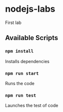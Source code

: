 # nodejs-labs

First lab

## Available Scripts

### `npm install`
Installs dependencies

### `npm run start`
Runs the code

### `npm run test`
Launches the test of code